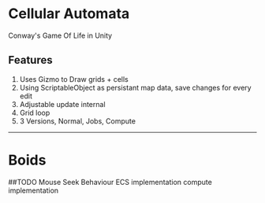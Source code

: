 # Cellular Automata
Conway's Game Of Life in Unity

## Features
1. Uses Gizmo to Draw grids + cells
2. Using ScriptableObject as persistant map data, save changes for every edit
3. Adjustable update internal
4. Grid loop
5. 3 Versions, Normal, Jobs, Compute


---------------

# Boids

##TODO
Mouse Seek Behaviour
ECS implementation
compute implementation

